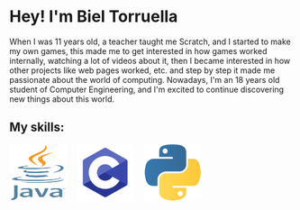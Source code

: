 <!DOCTYPE html>
<html lang="ca">
<head>
    <style>
        .skills {
            display: flex;
            gap: 20px; /* separació entre imatges */
            margin-top: 10px;
        }
        .skills img {
            height: 100px;
            width: 100px;
        }
    </style>
</head>
<body>
    <h1>Hey! I'm Biel Torruella</h1>
    <p>When I was 11 years old, a teacher taught me Scratch, and I started to make my own games, this made me to get interested in how games worked internally, watching a lot of videos about it, then I became interested in how other projects like web pages worked, etc. and step by step it made me passionate about the world of computing.
Nowadays, I'm an 18 years old student of Computer Engineering, and I'm excited to continue discovering new things about this world.</p>
    <h2>My skills:</h2>
    <div class="skills">
        <img src="java.png" alt="Java" width = "200" height = "200">
        <img src="c.png" alt="C" width = "200" height = "200">
        <img src="python.png" alt="Python" width = "200" height = "200">
    </div>
</body>
</html>
